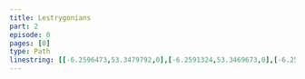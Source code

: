 ```yaml
---
title: Lestrygonians
part: 2
episode: 0
pages: [0]
type: Path
linestring: [[-6.2596473,53.3479792,0],[-6.2591324,53.3469673,0],[-6.2591538,53.3453597,0],[-6.2592075,53.3449754,0],[-6.2594542,53.3445783,0],[-6.2594971,53.3444117,0],[-6.2593255,53.3441619,0],[-6.2592289,53.3438737,0],[-6.259304,53.3433677,0],[-6.2592182,53.343246,0],[-6.2579736,53.3429641,0],[-6.2578449,53.342836,0],[-6.2578985,53.3425286,0],[-6.2580809,53.341888,0],[-6.2580917,53.3417727,0],[-6.256933,53.341587,0],[-6.2569866,53.3411578,0],[-6.255388,53.3408503,0],[-6.2555275,53.3403635,0]]
---
```

